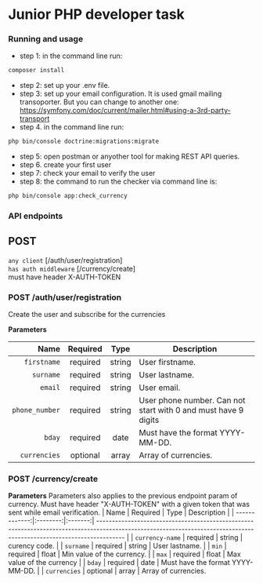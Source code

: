 # Junior PHP developer task

### Running and usage
* step 1: in the command line run:
```bash
composer install
```
* step 2: set up your .env file.
* step 3: set up your email configuration. It is used gmail mailing transoporter. But you can change to another one: https://symfony.com/doc/current/mailer.html#using-a-3rd-party-transport
* step 4. in the command line run:
```bash
php bin/console doctrine:migrations:migrate
```
* step 5: open postman or anyother tool for making REST API queries.
* step 6. create your first user
* step 7: check your email to verify the user
* step 8: the command to run the checker via command line is:
```bash
php bin/console app:check_currency
```

### API endpoints
## POST
`any client` [/auth/user/registration]<br/>
`has auth middleware` [/currency/create]<br/> must have header X-AUTH-TOKEN

### POST /auth/user/registration
Create the user and subscribe for the currencies

**Parameters**

|          Name | Required |  Type   | Description                                                                                                                                                           |
| -------------:|:--------:|:-------:| --------------------------------------------------------------------------------------------------------------------------------------------------------------------- |
|     `firstname` | required | string  | User firstname.                                                                      |
|     `surname` | required | string  | User lastname.                                                                     |
|     `email` | required | string  | User email.                                                                     |
|     `phone_number` | required | string  | User phone number. Can not start with 0 and must have 9 digits                                                                     |
|     `bday` | required | date  | Must have the format YYYY-MM-DD.                                                                     |
|     `currencies` | optional | array  | Array of currencies.                                                                     |

### POST /currency/create

**Parameters**
Parameters also applies to the previous endpoint param of currency. Must have header "X-AUTH-TOKEN" with a given token that was sent while email verification.
|          Name | Required |  Type   | Description                                                                                                                                                           |
| -------------:|:--------:|:-------:| --------------------------------------------------------------------------------------------------------------------------------------------------------------------- |
|     `currency-name` | required | string  | curency code.                                                                      |
|     `surname` | required | string  | User lastname.                                                                     |
|     `min` | required | float  | Min value of the currency.                                                                     |
|     `max` | required | float  | Max value of the currency                                                                     |
|     `bday` | required | date  | Must have the format YYYY-MM-DD.                                                                     |
|     `currencies` | optional | array  | Array of currencies.     
